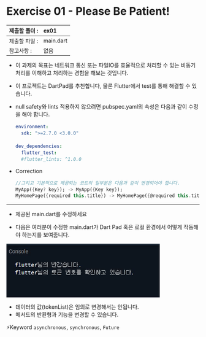 # Exercise 01 - Please Be Patient!

| 제출할 폴더 : | ex01      |
| :------------ | :-------- |
| 제출할 파일 : | main.dart |
| 참고사항 :    | 없음      |

- 이 과제의 목표는 네트워크 통신 또는 파일IO를 효율적으로 처리할 수 있는 비동기 처리를 이해하고 처리하는 경험을 해보는 것입니다.

- 이 프로젝트는 DartPad를 추천합니다, 물론 Flutter에서 test를 통해 해결할 수 있습니다.

- null safety와 lints 적용하지 않으려면 pubspec.yaml의 속성은 다음과 같이 수정을 해야 합니다.

  ```yaml
  environment:
    sdk: ">=2.7.0 <3.0.0"
  
  dev_dependencies:
    flutter_test:
  	#flutter_lints: ^1.0.0
  ```

- Correction

  ```dart
  //그리고 기본적으로 제공되는 코드의 일부분은 다음과 같이 변경되어야 합니다.
  MyApp({Key? key}); -> MyApp({Key key});
  MyHomePage({required this.title}) -> MyHomePage({@required this.title})
  ```

---

- 제공된 main.dart를 수정하세요

- 다음은 여러분이 수정한 main.dart가 Dart Pad 혹은 로컬 환경에서 어떻게 작동해야 하는지를 보여줍니다.

<img  align="center" src="../../.src/day03_ex01_00.gif">  


  - 데이터의 값(tokenList)은 임의로 변경해서는 안됩니다.
- 메서드의 반환형과 기능을 변경할 수 있습니다.

⚡️Keyword
`asynchronous`, `synchronous`, `Future`